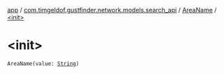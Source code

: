 [app](../../index.md) / [com.timgeldof.gustfinder.network.models.search_api](../index.md) / [AreaName](index.md) / [&lt;init&gt;](./-init-.md)

# &lt;init&gt;

`AreaName(value: `[`String`](https://kotlinlang.org/api/latest/jvm/stdlib/kotlin/-string/index.html)`)`